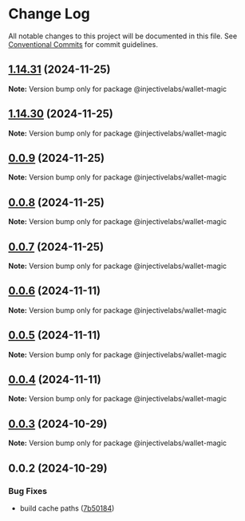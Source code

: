 # Change Log

All notable changes to this project will be documented in this file.
See [Conventional Commits](https://conventionalcommits.org) for commit guidelines.

## [1.14.31](https://github.com/InjectiveLabs/injective-ts/compare/@injectivelabs/wallet-magic@1.14.30...@injectivelabs/wallet-magic@1.14.31) (2024-11-25)

**Note:** Version bump only for package @injectivelabs/wallet-magic





## [1.14.30](https://github.com/InjectiveLabs/injective-ts/compare/@injectivelabs/wallet-magic@0.0.9...@injectivelabs/wallet-magic@1.14.30) (2024-11-25)

**Note:** Version bump only for package @injectivelabs/wallet-magic





## [0.0.9](https://github.com/InjectiveLabs/injective-ts/compare/@injectivelabs/wallet-magic@0.0.8...@injectivelabs/wallet-magic@0.0.9) (2024-11-25)

**Note:** Version bump only for package @injectivelabs/wallet-magic





## [0.0.8](https://github.com/InjectiveLabs/injective-ts/compare/@injectivelabs/wallet-magic@0.0.7...@injectivelabs/wallet-magic@0.0.8) (2024-11-25)

**Note:** Version bump only for package @injectivelabs/wallet-magic





## [0.0.7](https://github.com/InjectiveLabs/injective-ts/compare/@injectivelabs/wallet-magic@0.0.7-beta.4...@injectivelabs/wallet-magic@0.0.7) (2024-11-25)

**Note:** Version bump only for package @injectivelabs/wallet-magic





## [0.0.6](https://github.com/InjectiveLabs/injective-ts/compare/@injectivelabs/wallet-magic@0.0.5...@injectivelabs/wallet-magic@0.0.6) (2024-11-11)

**Note:** Version bump only for package @injectivelabs/wallet-magic





## [0.0.5](https://github.com/InjectiveLabs/injective-ts/compare/@injectivelabs/wallet-magic@0.0.4...@injectivelabs/wallet-magic@0.0.5) (2024-11-11)

**Note:** Version bump only for package @injectivelabs/wallet-magic





## [0.0.4](https://github.com/InjectiveLabs/injective-ts/compare/@injectivelabs/wallet-magic@0.0.4-beta.6...@injectivelabs/wallet-magic@0.0.4) (2024-11-11)

**Note:** Version bump only for package @injectivelabs/wallet-magic





## [0.0.3](https://github.com/InjectiveLabs/injective-ts/compare/@injectivelabs/wallet-magic@0.0.3-beta.0...@injectivelabs/wallet-magic@0.0.3) (2024-10-29)

**Note:** Version bump only for package @injectivelabs/wallet-magic





## 0.0.2 (2024-10-29)


### Bug Fixes

* build cache paths ([7b50184](https://github.com/InjectiveLabs/injective-ts/commit/7b5018431d970bfb00d022878fbf7994e4878e72))
